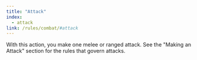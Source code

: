 ```yaml
---
title: "Attack"
index:
  - attack
link: /rules/combat/#attack
---
```

With this action, you make one melee or ranged attack. See the "Making an Attack" section for the rules that govern attacks.
